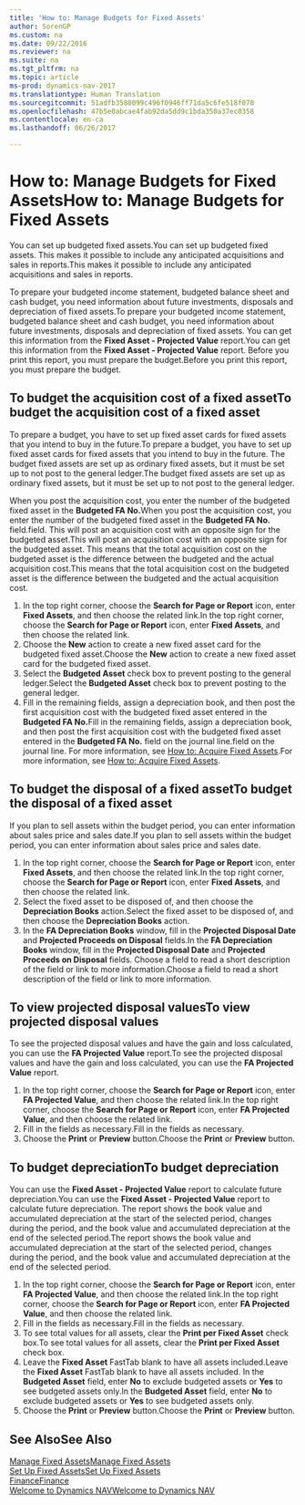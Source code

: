 ```yaml
---
title: 'How to: Manage Budgets for Fixed Assets'
author: SorenGP
ms.custom: na
ms.date: 09/22/2016
ms.reviewer: na
ms.suite: na
ms.tgt_pltfrm: na
ms.topic: article
ms-prod: dynamics-nav-2017
ms.translationtype: Human Translation
ms.sourcegitcommit: 51adfb3588099c496f0946ff71da5c6fe518f070
ms.openlocfilehash: 47b5e0abcae4fab92da5dd9c1bda350a37ec0358
ms.contentlocale: en-ca
ms.lasthandoff: 06/26/2017

---
```


# <a name="how-to-manage-budgets-for-fixed-assets"></a><span data-ttu-id="60b90-102">How to: Manage Budgets for Fixed Assets</span><span class="sxs-lookup"><span data-stu-id="60b90-102">How to: Manage Budgets for Fixed Assets</span></span>
<span data-ttu-id="60b90-103">You can set up budgeted fixed assets.</span><span class="sxs-lookup"><span data-stu-id="60b90-103">You can set up budgeted fixed assets.</span></span> <span data-ttu-id="60b90-104">This makes it possible to include any anticipated acquisitions and sales in reports.</span><span class="sxs-lookup"><span data-stu-id="60b90-104">This makes it possible to include any anticipated acquisitions and sales in reports.</span></span>  

 <span data-ttu-id="60b90-105">To prepare your budgeted income statement, budgeted balance sheet and cash budget, you need information about future investments, disposals and depreciation of fixed assets.</span><span class="sxs-lookup"><span data-stu-id="60b90-105">To prepare your budgeted income statement, budgeted balance sheet and cash budget, you need information about future investments, disposals and depreciation of fixed assets.</span></span> <span data-ttu-id="60b90-106">You can get this information from the **Fixed Asset - Projected Value** report.</span><span class="sxs-lookup"><span data-stu-id="60b90-106">You can get this information from the **Fixed Asset - Projected Value** report.</span></span> <span data-ttu-id="60b90-107">Before you print this report, you must prepare the budget.</span><span class="sxs-lookup"><span data-stu-id="60b90-107">Before you print this report, you must prepare the budget.</span></span>  

## <a name="to-budget-the-acquisition-cost-of-a-fixed-asset"></a><span data-ttu-id="60b90-108">To budget the acquisition cost of a fixed asset</span><span class="sxs-lookup"><span data-stu-id="60b90-108">To budget the acquisition cost of a fixed asset</span></span>
<span data-ttu-id="60b90-109">To prepare a budget, you have to set up fixed asset cards for fixed assets that you intend to buy in the future.</span><span class="sxs-lookup"><span data-stu-id="60b90-109">To prepare a budget, you have to set up fixed asset cards for fixed assets that you intend to buy in the future.</span></span> <span data-ttu-id="60b90-110">The budget fixed assets are set up as ordinary fixed assets, but it must be set up to not post to the general ledger.</span><span class="sxs-lookup"><span data-stu-id="60b90-110">The budget fixed assets are set up as ordinary fixed assets, but it must be set up to not post to the general ledger.</span></span>

<span data-ttu-id="60b90-111">When you post the acquisition cost, you enter the number of the budgeted fixed asset in the **Budgeted FA No.**</span><span class="sxs-lookup"><span data-stu-id="60b90-111">When you post the acquisition cost, you enter the number of the budgeted fixed asset in the **Budgeted FA No.**</span></span> <span data-ttu-id="60b90-112">field.</span><span class="sxs-lookup"><span data-stu-id="60b90-112">field.</span></span> <span data-ttu-id="60b90-113">This will post an acquisition cost with an opposite sign for the budgeted asset.</span><span class="sxs-lookup"><span data-stu-id="60b90-113">This will post an acquisition cost with an opposite sign for the budgeted asset.</span></span> <span data-ttu-id="60b90-114">This means that the total acquisition cost on the budgeted asset is the difference between the budgeted and the actual acquisition cost.</span><span class="sxs-lookup"><span data-stu-id="60b90-114">This means that the total acquisition cost on the budgeted asset is the difference between the budgeted and the actual acquisition cost.</span></span>

1. <span data-ttu-id="60b90-115">In the top right corner, choose the **Search for Page or Report** icon, enter **Fixed Assets**, and then choose the related link.</span><span class="sxs-lookup"><span data-stu-id="60b90-115">In the top right corner, choose the **Search for Page or Report** icon, enter **Fixed Assets**, and then choose the related link.</span></span>
2. <span data-ttu-id="60b90-116">Choose the **New** action to create a new fixed asset card for the budgeted fixed asset.</span><span class="sxs-lookup"><span data-stu-id="60b90-116">Choose the **New** action to create a new fixed asset card for the budgeted fixed asset.</span></span>
3. <span data-ttu-id="60b90-117">Select the **Budgeted Asset** check box to prevent posting to the general ledger.</span><span class="sxs-lookup"><span data-stu-id="60b90-117">Select the **Budgeted Asset** check box to prevent posting to the general ledger.</span></span>
4. <span data-ttu-id="60b90-118">Fill in the remaining fields, assign a depreciation book, and then post the first acquisition cost with the budgeted fixed asset entered in the **Budgeted FA No.**</span><span class="sxs-lookup"><span data-stu-id="60b90-118">Fill in the remaining fields, assign a depreciation book, and then post the first acquisition cost with the budgeted fixed asset entered in the **Budgeted FA No.**</span></span> <span data-ttu-id="60b90-119">field on the journal line.</span><span class="sxs-lookup"><span data-stu-id="60b90-119">field on the journal line.</span></span> <span data-ttu-id="60b90-120">For more information, see [How to: Acquire Fixed Assets](fa-how-acquire.md).</span><span class="sxs-lookup"><span data-stu-id="60b90-120">For more information, see [How to: Acquire Fixed Assets](fa-how-acquire.md).</span></span>

## <a name="to-budget-the-disposal-of-a-fixed-asset"></a><span data-ttu-id="60b90-121">To budget the disposal of a fixed asset</span><span class="sxs-lookup"><span data-stu-id="60b90-121">To budget the disposal of a fixed asset</span></span>
<span data-ttu-id="60b90-122">If you plan to sell assets within the budget period, you can enter information about sales price and sales date.</span><span class="sxs-lookup"><span data-stu-id="60b90-122">If you plan to sell assets within the budget period, you can enter information about sales price and sales date.</span></span>

1. <span data-ttu-id="60b90-123">In the top right corner, choose the **Search for Page or Report** icon, enter **Fixed Assets**, and then choose the related link.</span><span class="sxs-lookup"><span data-stu-id="60b90-123">In the top right corner, choose the **Search for Page or Report** icon, enter **Fixed Assets**, and then choose the related link.</span></span>
2. <span data-ttu-id="60b90-124">Select the fixed asset to be disposed of, and then choose the **Depreciation Books** action.</span><span class="sxs-lookup"><span data-stu-id="60b90-124">Select the fixed asset to be disposed of, and then choose the **Depreciation Books** action.</span></span>
3. <span data-ttu-id="60b90-125">In the **FA Depreciation Books** window, fill in the **Projected Disposal Date** and **Projected Proceeds on Disposal** fields.</span><span class="sxs-lookup"><span data-stu-id="60b90-125">In the **FA Depreciation Books** window, fill in the **Projected Disposal Date** and **Projected Proceeds on Disposal** fields.</span></span> <span data-ttu-id="60b90-126">Choose a field to read a short description of the field or link to more information.</span><span class="sxs-lookup"><span data-stu-id="60b90-126">Choose a field to read a short description of the field or link to more information.</span></span>

## <a name="to-view-projected-disposal-values"></a><span data-ttu-id="60b90-127">To view projected disposal values</span><span class="sxs-lookup"><span data-stu-id="60b90-127">To view projected disposal values</span></span>
<span data-ttu-id="60b90-128">To see the projected disposal values and have the gain and loss calculated, you can use the **FA Projected Value** report.</span><span class="sxs-lookup"><span data-stu-id="60b90-128">To see the projected disposal values and have the gain and loss calculated, you can use the **FA Projected Value** report.</span></span>

1. <span data-ttu-id="60b90-129">In the top right corner, choose the **Search for Page or Report** icon, enter **FA Projected Value**, and then choose the related link.</span><span class="sxs-lookup"><span data-stu-id="60b90-129">In the top right corner, choose the **Search for Page or Report** icon, enter **FA Projected Value**, and then choose the related link.</span></span>
2. <span data-ttu-id="60b90-130">Fill in the fields as necessary.</span><span class="sxs-lookup"><span data-stu-id="60b90-130">Fill in the fields as necessary.</span></span>
3. <span data-ttu-id="60b90-131">Choose the **Print** or **Preview** button.</span><span class="sxs-lookup"><span data-stu-id="60b90-131">Choose the **Print** or **Preview** button.</span></span>

## <a name="to-budget-depreciation"></a><span data-ttu-id="60b90-132">To budget depreciation</span><span class="sxs-lookup"><span data-stu-id="60b90-132">To budget depreciation</span></span>
<span data-ttu-id="60b90-133">You can use the **Fixed Asset - Projected Value** report to calculate future depreciation.</span><span class="sxs-lookup"><span data-stu-id="60b90-133">You can use the **Fixed Asset - Projected Value** report to calculate future depreciation.</span></span> <span data-ttu-id="60b90-134">The report shows the book value and accumulated depreciation at the start of the selected period, changes during the period, and the book value and accumulated depreciation at the end of the selected period.</span><span class="sxs-lookup"><span data-stu-id="60b90-134">The report shows the book value and accumulated depreciation at the start of the selected period, changes during the period, and the book value and accumulated depreciation at the end of the selected period.</span></span>

1. <span data-ttu-id="60b90-135">In the top right corner, choose the **Search for Page or Report** icon, enter **FA Projected Value**, and then choose the related link.</span><span class="sxs-lookup"><span data-stu-id="60b90-135">In the top right corner, choose the **Search for Page or Report** icon, enter **FA Projected Value**, and then choose the related link.</span></span>
2. <span data-ttu-id="60b90-136">Fill in the fields as necessary.</span><span class="sxs-lookup"><span data-stu-id="60b90-136">Fill in the fields as necessary.</span></span>
3. <span data-ttu-id="60b90-137">To see total values for all assets, clear the **Print per Fixed Asset** check box.</span><span class="sxs-lookup"><span data-stu-id="60b90-137">To see total values for all assets, clear the **Print per Fixed Asset** check box.</span></span>
4. <span data-ttu-id="60b90-138">Leave the **Fixed Asset** FastTab blank to have all assets included.</span><span class="sxs-lookup"><span data-stu-id="60b90-138">Leave the **Fixed Asset** FastTab blank to have all assets included.</span></span> <span data-ttu-id="60b90-139">In the **Budgeted Asset** field, enter **No** to exclude budgeted assets or **Yes** to see budgeted assets only.</span><span class="sxs-lookup"><span data-stu-id="60b90-139">In the **Budgeted Asset** field, enter **No** to exclude budgeted assets or **Yes** to see budgeted assets only.</span></span>
5. <span data-ttu-id="60b90-140">Choose the **Print** or **Preview** button.</span><span class="sxs-lookup"><span data-stu-id="60b90-140">Choose the **Print** or **Preview** button.</span></span>

## <a name="see-also"></a><span data-ttu-id="60b90-141">See Also</span><span class="sxs-lookup"><span data-stu-id="60b90-141">See Also</span></span>
[<span data-ttu-id="60b90-142">Manage Fixed Assets</span><span class="sxs-lookup"><span data-stu-id="60b90-142">Manage Fixed Assets</span></span>](fa-manage.md)  
[<span data-ttu-id="60b90-143">Set Up Fixed Assets</span><span class="sxs-lookup"><span data-stu-id="60b90-143">Set Up Fixed Assets</span></span>](fa-setup.md)  
[<span data-ttu-id="60b90-144">Finance</span><span class="sxs-lookup"><span data-stu-id="60b90-144">Finance</span></span>](finance-setup.md)  
[<span data-ttu-id="60b90-145">Welcome to Dynamics NAV</span><span class="sxs-lookup"><span data-stu-id="60b90-145">Welcome to Dynamics NAV</span></span>](across-get-started.md)

